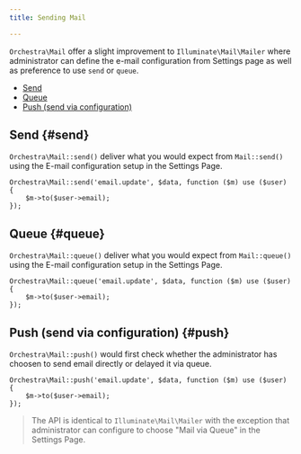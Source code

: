 ```yaml
---
title: Sending Mail

---
```


`Orchestra\Mail` offer a slight improvement to `Illuminate\Mail\Mailer` where administrator can define the e-mail configuration from Settings page as well as preference to use `send` or `queue`.

* [Send](#send)
* [Queue](#queue)
* [Push (send via configuration)](#push)

## Send {#send}

`Orchestra\Mail::send()` deliver what you would expect from `Mail::send()` using the E-mail configuration setup in the Settings Page.

	Orchestra\Mail::send('email.update', $data, function ($m) use ($user) {
		$m->to($user->email);
	});

## Queue {#queue}

`Orchestra\Mail::queue()` deliver what you would expect from `Mail::queue()` using the E-mail configuration setup in the Settings Page.

	Orchestra\Mail::queue('email.update', $data, function ($m) use ($user) {
		$m->to($user->email);
	});

## Push (send via configuration) {#push}

`Orchestra\Mail::push()` would first check whether the administrator has choosen to send email directly or delayed it via queue.

	Orchestra\Mail::push('email.update', $data, function ($m) use ($user) {
		$m->to($user->email);
	});

> The API is identical to `Illuminate\Mail\Mailer` with the exception that administrator can configure to choose "Mail via Queue" in the Settings Page.

